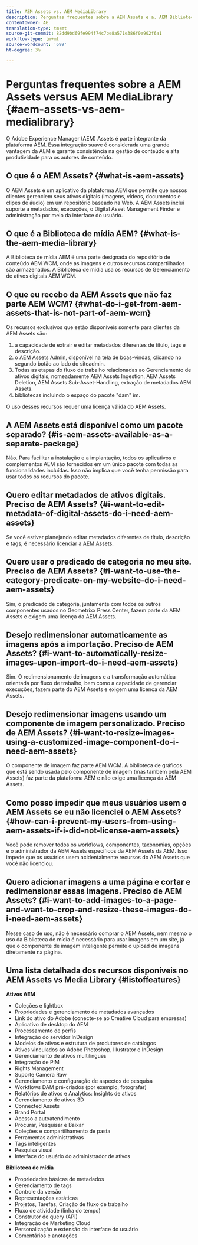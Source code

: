 ```yaml
---
title: AEM Assets vs. AEM MediaLibrary
description: Perguntas frequentes sobre a AEM Assets e a. AEM Biblioteca de mídia, incluindo diferenças entre os dois.
contentOwner: AG
translation-type: tm+mt
source-git-commit: 82dd9bd69fe994f74c7be8a571e386f0e902f6a1
workflow-type: tm+mt
source-wordcount: '699'
ht-degree: 3%

---
```



# Perguntas frequentes sobre a AEM Assets versus AEM MediaLibrary {#aem-assets-vs-aem-medialibrary}

O Adobe Experience Manager (AEM) Assets é parte integrante da plataforma AEM. Essa integração suave é considerada uma grande vantagem da AEM e garante consistência na gestão de conteúdo e alta produtividade para os autores de conteúdo.

## O que é o AEM Assets? {#what-is-aem-assets}

O AEM Assets é um aplicativo da plataforma AEM que permite que nossos clientes gerenciem seus ativos digitais (imagens, vídeos, documentos e clipes de áudio) em um repositório baseado na Web. A AEM Assets inclui suporte a metadados, execuções, o Digital Asset Management Finder e administração por meio da interface do usuário.

## O que é a Biblioteca de mídia AEM? {#what-is-the-aem-media-library}

A Biblioteca de mídia AEM é uma parte designada do repositório de conteúdo AEM WCM, onde as imagens e outros recursos compartilhados são armazenados. A Biblioteca de mídia usa os recursos de Gerenciamento de ativos digitais AEM WCM.

## O que eu recebo da AEM Assets que não faz parte AEM WCM? {#what-do-i-get-from-aem-assets-that-is-not-part-of-aem-wcm}

Os recursos exclusivos que estão disponíveis somente para clientes da AEM Assets são:

1. a capacidade de extrair e editar metadados diferentes de título, tags e descrição.
1. o AEM Assets Admin, disponível na tela de boas-vindas, clicando no segundo botão ao lado do siteadmin.
1. Todas as etapas do fluxo de trabalho relacionadas ao Gerenciamento de ativos digitais, nomeadamente AEM Assets Ingestion, AEM Assets Deletion, AEM Assets Sub-Asset-Handling, extração de metadados AEM Assets.
1. bibliotecas incluindo o espaço do pacote &quot;dam&quot; im.

O uso desses recursos requer uma licença válida do AEM Assets.

## A AEM Assets está disponível como um pacote separado? {#is-aem-assets-available-as-a-separate-package}

Não. Para facilitar a instalação e a implantação, todos os aplicativos e complementos AEM são fornecidos em um único pacote com todas as funcionalidades incluídas. Isso não implica que você tenha permissão para usar todos os recursos do pacote.

## Quero editar metadados de ativos digitais. Preciso de AEM Assets? {#i-want-to-edit-metadata-of-digital-assets-do-i-need-aem-assets}

Se você estiver planejando editar metadados diferentes de título, descrição e tags, é necessário licenciar a AEM Assets.

## Quero usar o predicado de categoria no meu site. Preciso de AEM Assets? {#i-want-to-use-the-category-predicate-on-my-website-do-i-need-aem-assets}

Sim, o predicado de categoria, juntamente com todos os outros componentes usados no Geometrixx Press Center, fazem parte da AEM Assets e exigem uma licença da AEM Assets.

## Desejo redimensionar automaticamente as imagens após a importação. Preciso de AEM Assets? {#i-want-to-automatically-resize-images-upon-import-do-i-need-aem-assets}

Sim. O redimensionamento de imagens e a transformação automática orientada por fluxo de trabalho, bem como a capacidade de gerenciar execuções, fazem parte do AEM Assets e exigem uma licença da AEM Assets.

## Desejo redimensionar imagens usando um componente de imagem personalizado. Preciso de AEM Assets? {#i-want-to-resize-images-using-a-customized-image-component-do-i-need-aem-assets}

O componente de imagem faz parte AEM WCM. A biblioteca de gráficos que está sendo usada pelo componente de imagem (mas também pela AEM Assets) faz parte da plataforma AEM e não exige uma licença da AEM Assets.

## Como posso impedir que meus usuários usem o AEM Assets se eu não licenciei o AEM Assets? {#how-can-i-prevent-my-users-from-using-aem-assets-if-i-did-not-license-aem-assets}

Você pode remover todos os workflows, componentes, taxonomias, opções e o administrador da AEM Assets específicos da AEM Assets da AEM. Isso impede que os usuários usem acidentalmente recursos do AEM Assets que você não licenciou.

## Quero adicionar imagens a uma página e cortar e redimensionar essas imagens. Preciso de AEM Assets? {#i-want-to-add-images-to-a-page-and-want-to-crop-and-resize-these-images-do-i-need-aem-assets}

Nesse caso de uso, não é necessário comprar o AEM Assets, nem mesmo o uso da Biblioteca de mídia é necessário para usar imagens em um site, já que o componente de imagem inteligente permite o upload de imagens diretamente na página.

## Uma lista detalhada dos recursos disponíveis no AEM Assets vs Media Library {#listoffeatures}

**Ativos AEM**

* Coleções e lightbox
* Propriedades e gerenciamento de metadados avançados
* Link do ativo do Adobe (conecte-se ao Creative Cloud para empresas)
* Aplicativo de desktop do AEM
* Processamento de perfis
* Integração do servidor InDesign
* Modelos de ativos e estrutura de produtores de catálogos
* Ativos vinculados ao Adobe Photoshop, Illustrator e InDesign
* Gerenciamento de ativos multilíngues
* Integração de PIM
* Rights Management
* Suporte Camera Raw
* Gerenciamento e configuração de aspectos de pesquisa
* Workflows DAM pré-criados (por exemplo, fotografar)
* Relatórios de ativos e Analytics: Insights de ativos
* Gerenciamento de ativos 3D
* Connected Assets
* Brand Portal
* Acesso a autoatendimento
* Procurar, Pesquisar e Baixar
* Coleções e compartilhamento de pasta
* Ferramentas administrativas
* Tags inteligentes
* Pesquisa visual
* Interface do usuário do administrador de ativos

**Biblioteca de mídia**

* Propriedades básicas de metadados
* Gerenciamento de tags
* Controle da versão
* Representações estáticas
* Projetos, Tarefas, Criação de fluxo de trabalho
* Fluxo de atividade (linha do tempo)
* Construtor de query (API)
* Integração de Marketing Cloud
* Personalização e extensão da interface do usuário
* Comentários e anotações